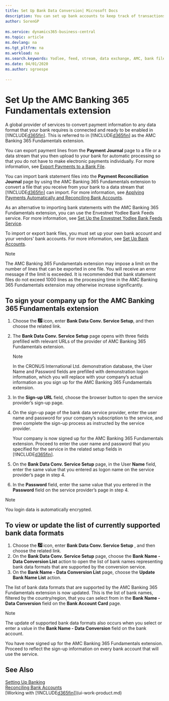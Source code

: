 ```yaml
---
title: Set Up Bank Data Conversion| Microsoft Docs
description: You can set up bank accounts to keep track of transactions and import or export bank feeds, such as Yodlee.
author: SorenGP

ms.service: dynamics365-business-central
ms.topic: article
ms.devlang: na
ms.tgt_pltfrm: na
ms.workload: na
ms.search.keywords: Yodlee, feed, stream, data exchange, AMC, bank file import, bank file export, re-export, bank transfer, AMC, AMC Banking 365 Fundamentals extension, funds transfer
ms.date: 04/01/2020
ms.author: sgroespe

---
```

# Set Up the AMC Banking 365 Fundamentals extension
A global provider of services to convert payment information to any data format that your bank requires is connected and ready to be enabled in [!INCLUDE[d365fin](includes/d365fin_md.md)]. This is referred to in [!INCLUDE[d365fin](includes/d365fin_md.md)] as the AMC Banking 365 Fundamentals extension.

You can export payment lines from the **Payment Journal** page to a file or a data stream that you then upload to your bank for automatic processing so that you do not have to make electronic payments individually. For more information, see [Export Payments to a Bank File](finance-make-payments-with-bank-data-conversion-service-or-sepa-credit-transfer.md#exporting-payments-to-a-bank-file).

You can import bank statement files into the **Payment Reconciliation Journal** page by using the AMC Banking 365 Fundamentals extension to convert a file that you receive from your bank to a data stream that [!INCLUDE[d365fin](includes/d365fin_md.md)] can import. For more information, see [Applying Payments Automatically and Reconciling Bank Accounts](receivables-apply-payments-auto-reconcile-bank-accounts.md).

As an alternative to importing bank statements with the AMC Banking 365 Fundamentals extension, you can use the Envestnet Yodlee Bank Feeds service. For more information, see [Set Up the Envestnet Yodlee Bank Feeds Service](bank-how-setup-bank-statement-service.md).

To import or export bank files, you must set up your own bank account and your vendors' bank accounts. For more information, see [Set Up Bank Accounts](bank-how-setup-bank-accounts.md).

> [!NOTE]  
> The AMC Banking 365 Fundamentals extension may impose a limit on the number of lines that can be exported in one file. You will receive an error message if the limit is exceeded. It is recommended that bank statement files do not exceed 1000 lines as the processing time in the AMC Banking 365 Fundamentals extension may otherwise increase significantly.

## To sign your company up for the AMC Banking 365 Fundamentals extension
1. Choose the ![Lightbulb that opens the Tell Me feature](media/ui-search/search_small.png "Tell me what you want to do") icon, enter **Bank Data Conv. Service Setup**, and then choose the related link.  
2. The **Bank Data Conv. Service Setup** page opens with three fields prefilled with relevant URLs of the provider of AMC Banking 365 Fundamentals extension.

    > [!NOTE]  
    >   In the CRONUS International Ltd. demonstration database, the User Name and Password fields are prefilled with demonstration logon information, which you will replace with your company’s actual information as you sign up for the AMC Banking 365 Fundamentals extension.
3. In the **Sign-up URL** field, choose the browser button to open the service provider’s sign-up page.  
4. On the sign-up page of the bank data service provider, enter the user name and password for your company’s subscription to the service, and then complete the sign-up process as instructed by the service provider.

    Your company is now signed up for the AMC Banking 365 Fundamentals extension. Proceed to enter the user name and password that you specified for the service in the related setup fields in [!INCLUDE[d365fin](includes/d365fin_md.md)].

5. On the **Bank Data Conv. Service Setup** page, in the User **Name** field, enter the same value that you entered as logon name on the service provider’s page in step 4.
6. In the **Password** field, enter the same value that you entered in the **Password** field on the service provider’s page in step 4.

> [!NOTE]  
> You login data is automatically encrypted.

## To view or update the list of currently supported bank data formats
1. Choose the ![Lightbulb that opens the Tell Me feature](media/ui-search/search_small.png "Tell me what you want to do") icon, enter **Bank Data Conv. Service Setup** , and then choose the related link.
2. On the **Bank Data Conv. Service Setup** page, choose the **Bank Name - Data Conversion List** action to open the list of bank names representing bank data formats that are supported by the conversion service.
3. On the **Bank Name - Data Conversion List** page, choose the **Update Bank Name List** action.

The list of bank data formats that are supported by the AMC Banking 365 Fundamentals extension is now updated. This is the list of bank names, filtered by the country/region, that you can select from in the **Bank Name - Data Conversion** field on the **Bank Account Card** page.

> [!NOTE]  
>   The update of supported bank data formats also occurs when you select or enter a value in the **Bank Name - Data Conversion** field on the bank account.

You have now signed up for the AMC Banking 365 Fundamentals extension. Proceed to reflect the sign-up information on every bank account that will use the service.

## See Also
[Setting Up Banking](bank-setup-banking.md)  
[Reconciling Bank Accounts](bank-manage-bank-accounts.md)  
[Working with [!INCLUDE[d365fin](includes/d365fin_md.md)]](ui-work-product.md)
